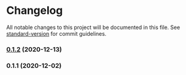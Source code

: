 # Changelog

All notable changes to this project will be documented in this file. See [standard-version](https://github.com/conventional-changelog/standard-version) for commit guidelines.

### [0.1.2](https://github.com/LucasSAmaral/mtg-life-counter/compare/v0.1.1...v0.1.2) (2020-12-13)

### 0.1.1 (2020-12-02)
